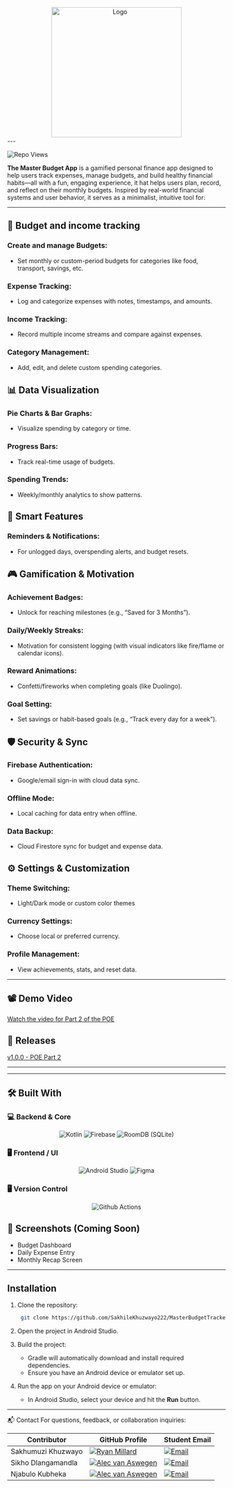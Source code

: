 <div align="center">
<img src="https://raw.githubusercontent.com/SakhileKhuzwayo222/MasterBudgetTracker/main/app/m.png" alt="Logo" width="300"/>
</div>
---

![Repo Views](https://komarev.com/ghpvc/?username=SakhileKhuzwayo222&label=Repo+Views&color=blue)


**The Master Budget App** is a gamified personal finance app designed to help users track expenses, manage budgets, and build healthy financial habits—all with a fun, engaging experience,
it hat helps users plan, record, and reflect on their monthly budgets. Inspired by real-world financial systems and user behavior, it serves as a minimalist, intuitive tool for:

---
## 🧩 Budget and income tracking
### Create and manage Budgets: 
- Set monthly or custom-period budgets for categories like food, transport, savings, etc.
### Expense Tracking: 
- Log and categorize expenses with notes, timestamps, and amounts.
### Income Tracking: 
- Record multiple income streams and compare against expenses.
### Category Management: 
- Add, edit, and delete custom spending categories.

## 📊 Data Visualization
### Pie Charts & Bar Graphs: 
- Visualize spending by category or time.
### Progress Bars: 
- Track real-time usage of budgets.
### Spending Trends: 
- Weekly/monthly analytics to show patterns.

## 🔄 Smart Features
### Reminders & Notifications: 
- For unlogged days, overspending alerts, and budget resets.

## 🎮 Gamification & Motivation
### Achievement Badges: 
- Unlock for reaching milestones (e.g., “Saved for 3 Months”).
### Daily/Weekly Streaks: 
- Motivation for consistent logging (with visual indicators like fire/flame or calendar icons).
### Reward Animations: 
- Confetti/fireworks when completing goals (like Duolingo).
### Goal Setting: 
- Set savings or habit-based goals (e.g., “Track every day for a week”).

## 🛡️ Security & Sync
### Firebase Authentication: 
- Google/email sign-in with cloud data sync.
### Offline Mode: 
- Local caching for data entry when offline.
### Data Backup: 
- Cloud Firestore sync for budget and expense data.

## ⚙️ Settings & Customization
### Theme Switching: 
- Light/Dark mode or custom color themes
### Currency Settings: 
- Choose local or preferred currency.
### Profile Management: 
- View achievements, stats, and reset data.

---

## 📽 Demo Video
[Watch the video for Part 2 of the POE]([https://youtu.be/d2s0mmedYs0](https://www.canva.com/design/DAGnRUntcAE/HLHdBem1FylX8DrGyibJXQ/edit?utm_content=DAGnRUntcAE&utm_campaign=designshare&utm_medium=link2&utm_source=sharebutton))

## 🤖 Releases
[v1.0.0 - POE Part 2](https://github.com/Ryan-Millard/Budgie-Budget-Tracker/releases/tag/v1.0.0-POE_Part_2)

---


---

## 🛠️ Built With

### 💻 Backend & Core

<div align="center"> 
  <img src="https://skillicons.dev/icons?i=kotlin" alt="Kotlin" />
  <img src="https://skillicons.dev/icons?i=firebase" alt="Firebase" />
  <img src="https://skillicons.dev/icons?i=sqlite" alt="RoomDB (SQLite)" />
</div>

### 🖥️ Frontend / UI

<div align="center"> 
  <img src="https://skillicons.dev/icons?i=androidstudio" alt="Android Studio" />
 
  <img src="https://skillicons.dev/icons?i=figma" alt="Figma" />
</div>

### 🖥️ Version Control
<div align="center"> 
 <img src="https://skillicons.dev/icons?i=githubactions" alt="Github Actions" />
 </div>
 
## 📸 Screenshots (Coming Soon)

- Budget Dashboard
- Daily Expense Entry
- Monthly Recap Screen

---

## Installation

1. Clone the repository:

    ```bash
     git clone https://github.com/SakhileKhuzwayo222/MasterBudgetTracker.git
    ```

2. Open the project in Android Studio.

3. Build the project:

    - Gradle will automatically download and install required dependencies.
    - Ensure you have an Android device or emulator set up.

4. Run the app on your Android device or emulator:

    - In Android Studio, select your device and hit the **Run** button.

---


📬 Contact
For questions, feedback, or collaboration inquiries:

| Contributor | GitHub Profile | Student Email |
|------------|------------|------------|
| Sakhumuzi Khuzwayo| [![Ryan Millard](https://img.shields.io/badge/GitHub-Profile-informational?logo=github&style=for-the-badge)](https://github.com/Ryan-Millard) | <a href="mailto:st10383326@imconnect.edu.za"><img src="https://img.shields.io/badge/Email-D14836?style=for-the-badge&logo=gmail&logoColor=white" alt="Email"/></a> |
| Sikho Dlangamandla | [![Alec van Aswegen](https://img.shields.io/badge/GitHub-Profile-informational?logo=github&style=for-the-badge)](https://github.com/AlecvanAswegen) | <a href="mailto:st10108565@imconnect.edu.za"><img src="https://img.shields.io/badge/Email-D14836?style=for-the-badge&logo=gmail&logoColor=white" alt="Email"/></a> |
| Njabulo Kubheka| [![Alec van Aswegen](https://img.shields.io/badge/GitHub-Profile-informational?logo=github&style=for-the-badge)](https://github.com/AlecvanAswegen) | <a href="mailto:st10108565@imconnect.edu.za"><img src="https://img.shields.io/badge/Email-D14836?style=for-the-badge&logo=gmail&logoColor=white" alt="Email"/></a> |
